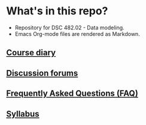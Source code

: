 

# What's in this repo?

-   Repository for DSC 482.02 - Data modeling.
-   Emacs Org-mode files are rendered as Markdown.


## [Course diary](https://github.com/birkenkrahe/dsc101/blob/main/diary.md)


## [Discussion forums](https://github.com/birkenkrahe/mod482/discussions)


## [Frequently Asked Questions (FAQ)](https://github.com/birkenkrahe/mod482/blob/main/FAQ.md)


## [Syllabus](https://github.com/birkenkrahe/mod482/blob/main/syllabus.md)

